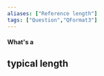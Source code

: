 ```yaml
---
aliases: ["Reference length"]
tags: ["Question","QFormat3"]
---
```


#### What's a
## typical length
